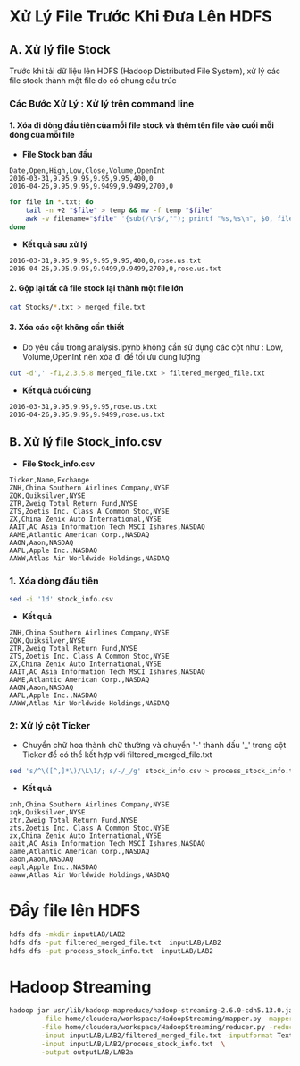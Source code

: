 # Xử Lý File Trước Khi Đưa Lên HDFS

## A. Xử lý file Stock
Trước khi tải dữ liệu lên HDFS (Hadoop Distributed File System), xử lý các file stock thành một file do có chung cấu trúc

### Các Bước Xử Lý : Xử lý trên command line
#### 1. Xóa đi dòng đầu tiên của mỗi file stock và thêm tên file vào cuối mỗi dòng của mỗi file

- **File Stock ban đầu**


```plaintext
Date,Open,High,Low,Close,Volume,OpenInt
2016-03-31,9.95,9.95,9.95,9.95,400,0
2016-04-26,9.95,9.95,9.9499,9.9499,2700,0
```

```bash
for file in *.txt; do
    tail -n +2 "$file" > temp && mv -f temp "$file"
    awk -v filename="$file" '{sub(/\r$/,""); printf "%s,%s\n", $0, filename}' "$file" > temp && mv -f temp "$file"
done
```

- **Kết quả sau xử lý**


```plaintext
2016-03-31,9.95,9.95,9.95,9.95,400,0,rose.us.txt
2016-04-26,9.95,9.95,9.9499,9.9499,2700,0,rose.us.txt
```

#### 2. Gộp lại tất cả file stock lại thành một file lớn
```bash
cat Stocks/*.txt > merged_file.txt
```

#### 3. Xóa các cột không cần thiết
- Do yêu cầu trong analysis.ipynb không cần sử dụng các cột như : Low, Volume,OpenInt nên xóa đi để tối ưu dung lượng

```bash
cut -d',' -f1,2,3,5,8 merged_file.txt > filtered_merged_file.txt
```
- **Kết quả cuối cùng**

```plaintext
2016-03-31,9.95,9.95,9.95,rose.us.txt
2016-04-26,9.95,9.95,9.9499,rose.us.txt
```
## B. Xử lý file Stock_info.csv
- **File Stock_info.csv**

```plaintext
Ticker,Name,Exchange
ZNH,China Southern Airlines Company,NYSE
ZQK,Quiksilver,NYSE
ZTR,Zweig Total Return Fund,NYSE
ZTS,Zoetis Inc. Class A Common Stoc,NYSE
ZX,China Zenix Auto International,NYSE
AAIT,AC Asia Information Tech MSCI Ishares,NASDAQ
AAME,Atlantic American Corp.,NASDAQ
AAON,Aaon,NASDAQ
AAPL,Apple Inc.,NASDAQ
AAWW,Atlas Air Worldwide Holdings,NASDAQ
```

### 1. Xóa dòng đầu tiên 

```bash
sed -i '1d' stock_info.csv
```
- **Kết quả**
```plaintext
ZNH,China Southern Airlines Company,NYSE
ZQK,Quiksilver,NYSE
ZTR,Zweig Total Return Fund,NYSE
ZTS,Zoetis Inc. Class A Common Stoc,NYSE
ZX,China Zenix Auto International,NYSE
AAIT,AC Asia Information Tech MSCI Ishares,NASDAQ
AAME,Atlantic American Corp.,NASDAQ
AAON,Aaon,NASDAQ
AAPL,Apple Inc.,NASDAQ
AAWW,Atlas Air Worldwide Holdings,NASDAQ
```
### 2: Xử lý cột Ticker
- Chuyển chữ hoa thành chữ thường và chuyển '-' thành dấu '_' trong cột Ticker để có thể kết hợp với filtered_merged_file.txt

```bash
sed 's/^\([^,]*\)/\L\1/; s/-/_/g' stock_info.csv > process_stock_info.txt
```
- **Kết quả**

```plaintext
znh,China Southern Airlines Company,NYSE
zqk,Quiksilver,NYSE
ztr,Zweig Total Return Fund,NYSE
zts,Zoetis Inc. Class A Common Stoc,NYSE
zx,China Zenix Auto International,NYSE
aait,AC Asia Information Tech MSCI Ishares,NASDAQ
aame,Atlantic American Corp.,NASDAQ
aaon,Aaon,NASDAQ
aapl,Apple Inc.,NASDAQ
aaww,Atlas Air Worldwide Holdings,NASDAQ
```
# Đẩy file lên HDFS

```bash
hdfs dfs -mkdir inputLAB/LAB2
hdfs dfs -put filtered_merged_file.txt  inputLAB/LAB2
hdfs dfs -put process_stock_info.txt  inputLAB/LAB2
```

# Hadoop Streaming

```bash
hadoop jar usr/lib/hadoop-mapreduce/hadoop-streaming-2.6.0-cdh5.13.0.jar \
        -file home/cloudera/workspace/HadoopStreaming/mapper.py -mapper 'python mapper.py' \
        -file home/cloudera/workspace/HadoopStreaming/reducer.py -reducer 'python reducer.py' \
        -input inputLAB/LAB2/filtered_merged_file.txt -inputformat TextInputFormat \
        -input inputLAB/LAB2/process_stock_info.txt  \
        -output outputLAB/LAB2a
```